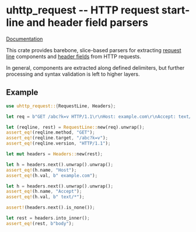 # uhttp_request -- HTTP request start-line and header field parsers

[Documentation](https://docs.rs/uhttp_request)

This crate provides barebone, slice-based parsers for extracting [request
line](https://tools.ietf.org/html/rfc7230#section-3.1.1) components and [header
fields](https://tools.ietf.org/html/rfc7230#section-3.2) from HTTP requests.

In general, components are extracted along defined delimiters, but further processing
and syntax validation is left to higher layers.

## Example

```rust
use uhttp_request::{RequestLine, Headers};

let req = b"GET /abc?k=v HTTP/1.1\r\nHost: example.com\r\nAccept: text/*\r\n\r\nbody";

let (reqline, rest) = RequestLine::new(req).unwrap();
assert_eq!(reqline.method, "GET");
assert_eq!(reqline.target, "/abc?k=v");
assert_eq!(reqline.version, "HTTP/1.1");

let mut headers = Headers::new(rest);

let h = headers.next().unwrap().unwrap();
assert_eq!(h.name, "Host");
assert_eq!(h.val, b" example.com");

let h = headers.next().unwrap().unwrap();
assert_eq!(h.name, "Accept");
assert_eq!(h.val, b" text/*");

assert!(headers.next().is_none());

let rest = headers.into_inner();
assert_eq!(rest, b"body");
```
